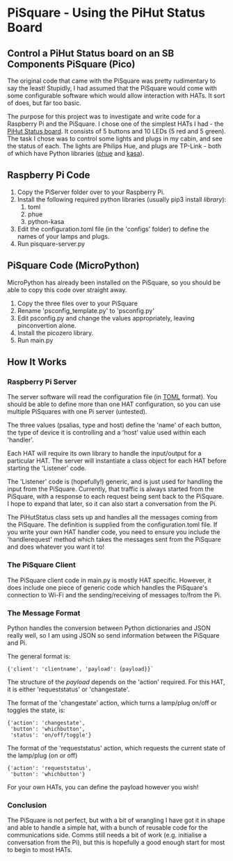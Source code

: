 # PiSquare - Using the PiHut Status Board
## Control a PiHut Status board on an SB Components PiSquare (Pico)

The original code that came with the PiSquare was pretty rudimentary to say the least! Stupidly, I had assumed that 
the PiSquare would come with some configurable software which would allow interaction with HATs. It sort of does, 
but far too basic.

The purpose for this project was to investigate and write code for a Raspberry Pi and the PiSquare. I chose one of 
the simplest HATs I had - the [PiHut Status board](https://thepihut.com/products/status-board-pro). It consists of 5 
buttons and 10 LEDs (5 red and 5 green). The task I chose was to control some lights and plugs in my cabin, and see 
the status of each. The lights are Philips Hue, and plugs are TP-Link - both of which have Python libraries 
([phue](https://github.com/studioimaginaire/phue) and [kasa](https://github.com/python-kasa/python-kasa)).

## Raspberry Pi Code

1. Copy the PiServer folder over to your Raspberry Pi.
2. Install the following required python libraries (usually pip3 install *library*):
   1. toml
   2. phue
   3. python-kasa
3. Edit the configuration.toml file (in the 'configs' folder) to define the names of your lamps and plugs.
4. Run pisquare-server.py

## PiSquare Code (MicroPython)

MicroPython has already been installed on the PiSquare, so you should be able to copy this code over straight away.

1. Copy the three files over to your PiSquare
2. Rename 'psconfig_template.py' to 'psconfig.py'
3. Edit psconfig.py and change the values appropriately, leaving pinconvertion alone.
4. Install the picozero library.
5. Run main.py

## How It Works

### Raspberry Pi Server
The server software will read the configuration file (in [TOML](https://toml.io/en/) format). You should be able 
to define more than one HAT configuration, so you can use multiple PiSquares with one Pi server (untested). 

The three values (psalias, type and host) define the 'name' of each button, the type of device it is controlling and 
a 'host' value used within each 'handler'.

Each HAT will require its own library to handle the input/output for a particular HAT. The server will instantiate a 
class object for each HAT before starting the 'Listener' code.

The 'Listener' code is (hopefully!) generic, and is just used for handling the input from the PiSquare. Currently, 
that traffic is always started from the PiSquare, with a response to each request being sent back to the PiSquare. I 
hope to expand that later, so it can also start a conversation from the Pi.

The PiHutStatus class sets up and handles all the messages coming from the PiSquare. The definition is supplied from 
the configuration.toml file.  If you write your own HAT handler code, you need to ensure you include the 
'handlerequest' method which takes the messages sent from the PiSquare and does whatever you want it to!

### The PiSquare Client
The PiSquare client code in main.py is mostly HAT specific. However, it does include one piece of generic code which 
handles the PiSquare's connection to Wi-Fi and the sending/receiving of messages to/from the Pi.

### The Message Format
Python handles the conversion between Python dictionaries and JSON really well, so I am using JSON so send 
information between the PiSquare and Pi.

The general format is:

    {'client': 'clientname', 'payload': {payload}}`

The structure of the *payload* depends on the 'action' required. For this HAT, it is either 'requeststatus' or 
'changestate'.

The format of the 'changestate' action, which turns a lamp/plug on/off or toggles the state, is:

    {'action': 'changestate', 
     'button': 'whichbutton',
     'status': 'on/off/toggle'}

The format of the 'requeststatus' action, which requests the current state of the lamp/plug (on or off)

    {'action': 'requeststatus', 
     'button': 'whichbutton'}

For your own HATs, you can define the payload however you wish!

### Conclusion
The PiSquare is not perfect, but with a bit of wrangling I have got it in shape and able to handle a simple hat, 
with a bunch of reusable code for the communications side. Comms still needs a bit of work (e.g. initialise a 
conversation from the Pi), but this is hopefully a good enough start for most to begin to most HATs.